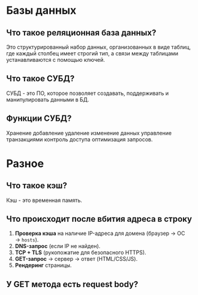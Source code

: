 # Базы данных

## Что такое  реляционная база данных?
Это структурированный набор данных, организованных в виде таблиц, где каждый столбец имеет строгий тип, а связи между таблицами устанавливаются с помощью ключей.

## Что такое СУБД?
СУБД - это ПО, которое позволяет создавать, поддерживать и манипулировать данными в БД.

## Функции СУБД?
Хранение
добавление
удаление
изменение данных
управление транзакциями
контроль доступа
оптимизация запросов.


# Разное
## Что такое кэш?
Кэш - это временная память.

## Что происходит после вбития адреса в строку
1. **Проверка кэша** на наличие IP-адреса для домена (браузер → ОС → `hosts`).
2. **DNS-запрос** (если IP не найден).
3. **TCP + TLS** (рукопожатие для безопасного HTTPS).
4. **GET-запрос** → сервер → ответ (HTML/CSS/JS).
5. **Рендеринг** страницы.

## У GET метода есть request body?
